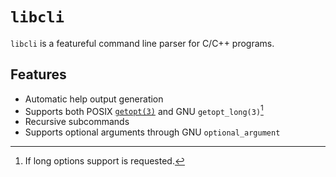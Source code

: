 <!--
SPDX-License-Identifier: MIT

SPDX-FileCopyrightText: 2023 Tristan Partin <tristan@partin.io>
-->

# `libcli`

`libcli` is a featureful command line parser for C/C++ programs.

## Features

- Automatic help output generation
- Supports both POSIX [`getopt(3)`](https://linux.die.net/man/3/getopt) and GNU
  `getopt_long(3)`[^1]
- Recursive subcommands
- Supports optional arguments through GNU `optional_argument`

[^1]: If long options support is requested.
